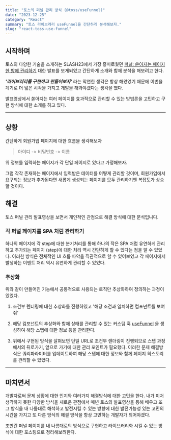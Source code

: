 ```yaml
---
title: "토스의 퍼널 관리 방식 (@toss/useFunnel)"
date: "2023-12-25"
category: "React"
summary: "토스 라이브러리 useFunnel을 간단하게 분석해보자."
slug: "react-toss-use-funnel"
---
```



## 시작하며

토스의 다양한 기술을 소개하는 SLASH23에서 가장 흥미로웠던 [퍼널: 쏟아지는 페이지 한 방에 관리하기](https://toss.im/slash-23/session-detail/A1-3) 대한 발표를 보게되었고 간단하게 소개와 함께 분석을 해보려고 한다.

**_'라이브러리를 구현하고 만들어보자'_** 라는 막연한 생각은 항상 해왔었기 때문에 이번을 계기로 더 넓은 시각을 가지고 개발을 해봐야겠다는 생각을 했다.

발표영상에서 쏟아지는 여러 페이지를 효과적으로 관리할 수 있는 방법론을 고민하고 구현 방식에 대한 소개를 하고 있다.

---

## 상황

간단하게 회원가입 페이지에 대한 흐름을 생각해보자

> 아이디 -> 비밀번호 -> 이름

위 정보를 입력하는 페이지가 각 단일 페이지로 있다고 가정해보자.

그럼 각각 존재하는 페이지에서 입력받은 데이터를 어떻게 관리할 것이며, 회원가입에서 요구되는 정보가 추가된다면 새롭게 생성되는 페이지를 모두 관리하기엔 복잡도가 상승할 것이다.

## 해결

토스 퍼널 관리 발표영상을 보면서 개인적인 관점으로 해결 방식에 대한 분석입니다.

### 각 퍼널 페이지를 SPA 처럼 관리하기

하나의 페이지에 각 step에 대한 분기처리를 통해 하나의 작은 SPA 처럼 유연하게 관리하고 추가되는 페이지 (step)에 대한 처리 역시 간단하게 할 수 있다는 점을 알 수 있었다. 이러한 방식은 전체적인 UI 흐름 파악을 직관적으로 할 수 있어보였고 각 페이지에서 발생하는 이벤트 처리 역시 유연하게 관리할 수 있었다.

### 추상화

위와 같이 만들어진 기능에서 공통적으로 사용되는 로직만 추상화하여 정의하는 과정이 있었다.

1. 조건부 렌더링에 대한 추상화를 진행하였고 '해당 조건과 일치하면 컴포넌트를 보여줘'

2. 해당 컴포넌트의 추상화와 함께 상태를 관리할 수 있는 커스텀 훅 [useFunnel](https://slash.page/ko/libraries/react/use-funnel/README.i18n) 을 생성하여 해당 스텝에 대한 정보 등을 관리한다.

3. 위에서 구현된 방식을 살펴보면 단일 URL로 조건부 렌더링이 진행되므로 스텝 과정에서의 뒤로가기, 앞으로 가기에 대한 관리 포인트가 필요했다. 이러한 문제 해결방식은 쿼리파라미터를 업데이트하여 해당 스텝에 대한 정보와 함께 페이지 히스토리를 관리할 수 있었다.

---

## 마치면서

개발자로써 문제 상황에 대한 인지와 여러가지 해결방식에 대한 고민을 한다. 내가 미처 생각하지 못한 다양한 방식을 새로운 관점에서 매년 토스의 발표영상을 통해 배우고 또 그 방식을 내 나름대로 해석하고 발전시킬 수 있는 방향에 대한 발전가능성 있는 고민의 시간을 가지고 또 다른 방식의 해결 방식을 항상 고민하는 개발자가 되어야겠다.

조만간 퍼널 페이지를 내 나름대로의 방식으로 구현하고 라이브러리화 시킬 수 있는 방식에 대한 포스팅으로 정리해보려한다.
